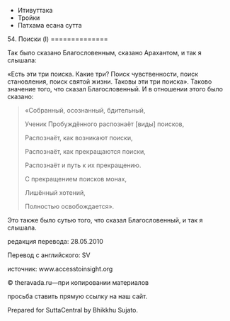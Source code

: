 









* Итивуттака
* Тройки
* Патхама есана сутта


54\. Поиски \(I\)
\=\=\=\=\=\=\=\=\=\=\=\=\=\=



Так было сказано Благословенным, сказано Арахантом, и так я слышала:


«Есть эти три поиска\. Какие три? Поиск чувственности, поиск становления, поиск святой жизни\. Таковы эти три поиска»\. Таково значение того, что сказал Благословенный\. И в отношении этого было сказано:



> «Собранный, осознанный, бдительный,  
> 
> Ученик Пробуждённого распознаёт \[виды\] поисков,  
> 
> Распознаёт, как возникают поиски,  
> 
> Распознаёт, как прекращаются поиски,  
> 
> Распознаёт и путь к их прекращению\.  
> 
> С прекращением поисков монах,  
> 
> Лишённый хотений,  
> 
> Полностью освобождается»\.


Это также было сутью того, что сказал Благословенный, и так я слышала\.



редакция перевода: 28\.05\.2010


Перевод с английского: SV


источник: www\.accesstoinsight\.org


© theravada\.ru—при копировании материалов


просьба ставить прямую ссылку на наш сайт\.


Prepared for SuttaCentral by Bhikkhu Sujato\.






